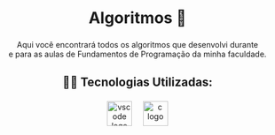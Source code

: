 <h1 align="center">Algoritmos 📝</h1>

###

<p align="center">Aqui você encontrará todos os algoritmos que desenvolvi durante<br> e para as aulas de Fundamentos de Programação da minha faculdade.</p>

###

<h2 align="center">👨‍💻 Tecnologias Utilizadas:</h2>

###

<div align="center">
  <img src="https://skillicons.dev/icons?i=vscode" height="45" alt="vscode logo">
  <img width="12" />
  <img src="https://skillicons.dev/icons?i=c" height="45" alt="c logo">
</div>

###
